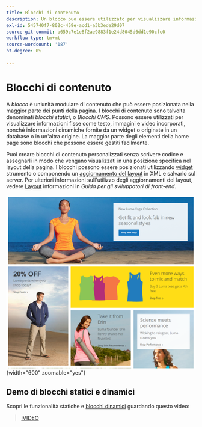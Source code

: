 ```yaml
---
title: Blocchi di contenuto
description: Un blocco può essere utilizzato per visualizzare informazioni fisse come testo, immagini, video incorporato e informazioni dinamiche.
exl-id: 545740f7-802c-459e-acd1-a3b3ede29d07
source-git-commit: b659c7e1e8f2ae9883f1e24d8045d6dd1e90cfc0
workflow-type: tm+mt
source-wordcount: '187'
ht-degree: 0%

---
```


# Blocchi di contenuto

A _blocco_ è un’unità modulare di contenuto che può essere posizionata nella maggior parte dei punti della pagina. I blocchi di contenuto sono talvolta denominati _blocchi statici_, o _Blocchi CMS_. Possono essere utilizzati per visualizzare informazioni fisse come testo, immagini e video incorporati, nonché informazioni dinamiche fornite da un widget o originate in un database o in un&#39;altra origine. La maggior parte degli elementi della home page sono blocchi che possono essere gestiti facilmente.

Puoi creare blocchi di contenuto personalizzati senza scrivere codice e assegnarli in modo che vengano visualizzati in una posizione specifica nel layout della pagina. I blocchi possono essere posizionati utilizzando [widget](widget-static-block.md) strumento o componendo un [aggiornamento del layout](layout-updates.md) in XML e salvarlo sul server. Per ulteriori informazioni sull&#39;utilizzo degli aggiornamenti del layout, vedere [Layout][1] informazioni in _Guida per gli sviluppatori di front-end_.

![Blocchi nella home page della vetrina di esempio](./assets/storefront-blocks-home-page.png){width="600" zoomable="yes"}

## Demo di blocchi statici e dinamici

Scopri le funzionalità statiche e [blocchi dinamici](dynamic-blocks.md) guardando questo video:

>[!VIDEO](https://video.tv.adobe.com/v/343783?quality=12)

[1]: https://developer.adobe.com/commerce/frontend-core/guide/layouts/
